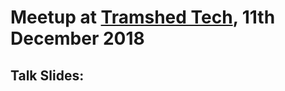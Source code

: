 # Meetup at [Tramshed Tech](http://www.tramshedtech.co.uk/index), 11th December 2018

## Talk Slides:
